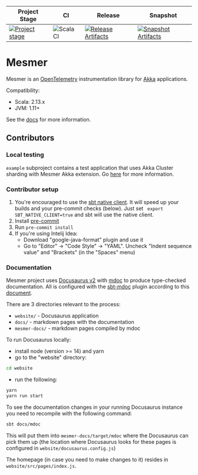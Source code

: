 | Project Stage | CI | Release | Snapshot |
| --- | --- | --- | --- |
| [![Project stage][Stage]][Stage-Page] | ![Scala CI][Badge-CI] | [![Release Artifacts][badge-releases]][link-releases] | [![Snapshot Artifacts][badge-snapshots]][link-snapshots] |

# Mesmer

Mesmer is an [OpenTelemetry](https://opentelemetry.io/) instrumentation library for [Akka](https://akka.io/)
applications.

Compatibility:
- Scala: 2.13.x
- JVM: 1.11+
  
See the [docs](https://scalaconsultants.github.io/mesmer/) for more information.

## Contributors
### Local testing

`example` subproject contains a test application that uses Akka Cluster sharding with Mesmer Akka extension.
Go [here](example/README.md) for more information.

### Contributor setup

1. You're encouraged to use
   the [sbt native client](https://www.scala-sbt.org/1.x/docs/sbt-1.4-Release-Notes.html#Native+thin+client). It will
   speed up your builds and your pre-commit checks (below). Just set ` export SBT_NATIVE_CLIENT=true` and sbt will use
   the native client.
2. Install [pre-commit](https://pre-commit.com/)
3. Run `pre-commit install`
4. If you're using Intelij Idea:
    - Download "google-java-format" plugin and use it
    - Go to "Editor" -> "Code Style" -> "YAML". Uncheck "Indent sequence value" and "Brackets" (in the "Spaces" menu)

### Documentation

Mesmer project uses [Docusaurus v2](https://docusaurus.io/) with [mdoc](https://scalameta.org/mdoc/) to produce
type-checked documentation. All is configured with the [sbt-mdoc](https://scalameta.org/mdoc/docs/installation.html#sbt)
plugin according to this [document](https://scalameta.org/mdoc/docs/docusaurus.html).

There are 3 directories relevant to the process:

- `website/` - Docusaurus application
- `docs/` - markdown pages with the documentation
- `mesmer-docs/` - markdown pages compiled by mdoc

To run Docusaurus locally:

- install node (version >= 14) and yarn
- go to the "website" directory:

```sh
cd website
```

- run the following:

```sh
yarn
yarn run start
```

To see the documentation changes in your running Docusaurus instance you need to recompile with the following command:

```sh
sbt docs/mdoc
```

This will put them into `mesmer-docs/target/mdoc` where the Docusaurus can pick them up (the location where Docusaurus
looks for these pages is configured in `website/docusaurus.config.js`)

The homepage (in case you need to make changes to it) resides in `website/src/pages/index.js`.

[Badge-CI]: https://github.com/ScalaConsultants/mesmer/workflows/Scala%20CI/badge.svg

[badge-releases]: https://img.shields.io/nexus/r/https/oss.sonatype.org/io.scalac/mesmer-akka-extension_2.13 "Sonatype Releases"

[badge-snapshots]: https://img.shields.io/nexus/s/https/oss.sonatype.org/io.scalac/mesmer-akka-extension_2.13 "Sonatype Snapshots"

[link-releases]: https://oss.sonatype.org/content/repositories/releases/io/scalac/mesmer-akka-extension_2.13/ "Sonatype Releases"

[link-snapshots]: https://oss.sonatype.org/content/repositories/snapshots/io/scalac/mesmer-akka-extension_2.13/ "Sonatype Snapshots"

[Stage]: https://img.shields.io/badge/Project%20Stage-Development-yellowgreen.svg

[Stage-Page]: https://github.com/zio/zio/wiki/Project-Stages
